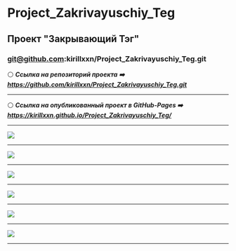 # Project_Zakrivayuschiy_Teg
## Проект "Закрывающий Тэг"
### git@github.com:kirillxxn/Project_Zakrivayuschiy_Teg.git
:white_circle:  ***Ссылка на репозиторий проекта :arrow_right: https://github.com/kirillxxn/Project_Zakrivayuschiy_Teg.git***
_____
:white_circle: ***Ссылка на опубликованный проект в GitHub-Pages :arrow_right: https://kirillxxn.github.io/Project_Zakrivayuschiy_Teg/***
_____
[![](https://imageup.ru/img113/4733168/snimok-ekrana-2024-02-14-230830.png)](https://imageup.ru/img113/4733168/snimok-ekrana-2024-02-14-230830.png.html)
_____
[![](https://imageup.ru/img109/4733169/snimok-ekrana-2024-02-14-230841.png)](https://imageup.ru/img109/4733169/snimok-ekrana-2024-02-14-230841.png.html)
_____
[![](https://imageup.ru/img275/4733170/snimok-ekrana-2024-02-14-230912.jpg)](https://imageup.ru/img275/4733170/snimok-ekrana-2024-02-14-230912.jpg.html)
_____
[![](https://imageup.ru/img97/4733171/snimok-ekrana-2024-02-14-230930.png)](https://imageup.ru/img97/4733171/snimok-ekrana-2024-02-14-230930.png.html)
_____
[![](https://imageup.ru/img118/4733172/snimok-ekrana-2024-02-14-230947.png)](https://imageup.ru/img118/4733172/snimok-ekrana-2024-02-14-230947.png.html)
_____
[![](https://imageup.ru/img43/4733173/snimok-ekrana-2024-02-14-231000.jpg)](https://imageup.ru/img43/4733173/snimok-ekrana-2024-02-14-231000.jpg.html)
_____

